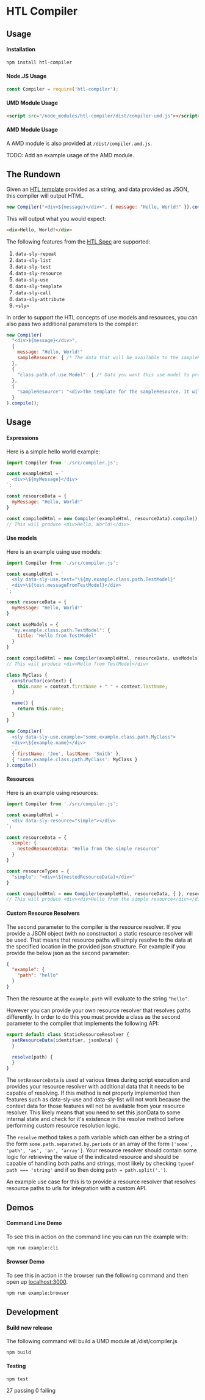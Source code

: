 # HTL Compiler

## Usage

#### Installation

```bash
npm install htl-compiler
```

#### Node.JS Usage

```js
const Compiler = require('htl-compiler');
```

#### UMD Module Usage

```html
<script src="/node_modules/htl-compiler/dist/compiler-umd.js"></script>
```

#### AMD Module Usage

A AMD module is also provided at `/dist/compiler.amd.js`.

TODO: Add an example usage of the AMD module.

## The Rundown

Given an [HTL template](https://docs.adobe.com/content/help/en/experience-manager-htl/using/getting-started/getting-started.html) provided as a string, and data provided as JSON, this compiler will output HTML.

```js
new Compiler("<div>${message}</div>", { message: "Hello, World!" }).compile();
```

This will output what you would expect:

```html
<div>Hello, World!</div>
```

The following features from the [HTL Spec](https://github.com/adobe/htl-spec) are supported:

1. `data-sly-repeat`
1. `data-sly-list`
1. `data-sly-test`
1. `data-sly-resource`
1. `data-sly-use`
1. `data-sly-template`
1. `data-sly-call`
1. `data-sly-attribute`
1. `<sly>`

In order to support the HTL concepts of use models and resources, you can also pass two additional parameters to the compiler:

```js
new Compiler(
  "<div>${message}</div>",
  {
    message: "Hello, World!"
    sampleResource: { /* The data that will be available to the sampleResource */ }
  },
  {
    "class.path.of.use.Model": { /* Data you want this use model to provide */ }
  },
  {
    "sampleResource": "<div>The template for the sampleResource. It will only have a subset of the data available to it.</div>"
  }
).compile();
```

## Usage

#### Expressions

Here is a simple hello world example:

```js
import Compiler from './src/compiler.js';

const exampleHtml = `
  <div>\${myMessage}</div>
`;

const resourceData = {
  myMessage: "Hello, World!"
}

const compiledHtml = new Compiler(exampleHtml, resourceData).compile();
// This will produce <div>Hello, World!</div>
```

#### Use models

Here is an example using use models:

```js
import Compiler from './src/compiler.js';

const exampleHtml = `
  <sly data-sly-use.test="\${my.example.class.path.TestModel}"
  <div>\${test.messageFromTestModel}</div>
`;

const resourceData = {
  myMessage: "Hello, World!"
}

const useModels = {
  "my.example.class.path.TestModel": {
    title: "Hello from TestModel"
  }
}

const compiledHtml = new Compiler(exampleHtml, resourceData, useModels).compile();
// This will produce <div>Hello from TestModel</div>
```

```js
class MyClass {
  constructor(context) {
    this.name = context.firstName + " " + context.lastName;
  }

  name() {
    return this.name;
  }
}

new Compiler(`
  <sly data-sly-use.example="some.example.class.path.MyClass">
  <div>\${example.name}</div>
  `,
  { firstName: 'Joe', lastName: 'Smith' },
  { 'some.example.class.path.MyClass': MyClass }
).compile()
```

#### Resources
Here is an example using resources:

```js
import Compiler from './src/compiler.js';

const exampleHtml = `
  <div data-sly-resource="simple"></div>
`;

const resourceData = {
  simple: {
    nestedResourceData: "Hello from the simple resource"
  }
}

const resourceTypes = {
  "simple": "<div>\${nestedResourceData}</div>"
}

const compiledHtml = new Compiler(exampleHtml, resourceData, { }, resourceTypes).compile();
// This will produce <div><div>Hello from the simple resource</div></div>
```

#### Custom Resource Resolvers

The second parameter to the compiler is the resource resolver. If you provide a JSON object (with no constructor) a static resource resolver will be used. That means that resource paths will simply resolve to the data at the specified location in the provided json structure. For example if you provide the below json as the second parameter:

```json
{
  "example": {
    "path": "hello"
  }
}
```

Then the resource at the `example.path` will evaluate to the string `"hello"`.

However you can provide your own resource resolver that resolves paths differently. In order to do this you must provide a class as the second parameter to the compiler that implements the following API:

```js
export default class StaticResourceResolver {
  setResourceData(identifier, jsonData) {
  }

  resolve(path) {
  }
}
```

The `setResourceData` is used at various times during script execution and provides your resource resolver with additional data that it needs to be capable of resolving. If this method is not properly implemented then features such as data-sly-use and data-sly-list will not work because the context data for those features will not be available from your resource resolver. This likely means that you need to set this jsonData to some internal state and check for it's existence in the resolve method before performing custom resource resolution logic.

The `resolve` method takes a path variable which can either be a string of the form `some.path.separated.by.periods` or an array of the form `['some', 'path', 'as', 'an', 'array']`. Your resource resolver should contain some logic for retrieving the value of the indicated resource and should be capable of handling both paths and strings, most likely by checking `typeof path === 'string'` and if so then doing `path = path.split('.')`.

An example use case for this is to provide a resource resolver that resolves resource paths to urls for integration with a custom API.

## Demos

#### Command Line Demo

To see this in action on the command line you can run the example with:

```bash
npm run example:cli
```

#### Browser Demo

To see this in action in the browser run the following command and then open up [localhost:3000](http://localhost:3000).

```bash
npm run example:browser
```

## Development

#### Build new release

The following command will build a UMD module at /dist/compiler.js

```
npm build
```

#### Testing

```
npm test
```

27 passing
0 failing
